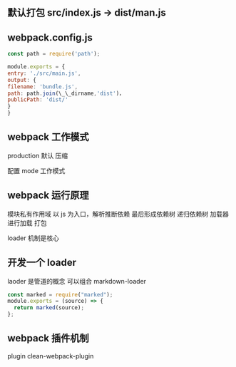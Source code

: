## 默认打包 src/index.js -> dist/man.js

## webpack.config.js

```js
const path = require('path');

module.exports = {
entry: './src/main.js',
output: {
filename: 'bundle.js',
path: path.join(\_\_dirname,'dist')，
publicPath: 'dist/'
}
}
```

## webpack 工作模式

production 默认 压缩

配置 mode 工作模式

## webpack 运行原理

模块私有作用域
以 js 为入口，解析推断依赖 最后形成依赖树 递归依赖树 加载器进行加载 打包

loader 机制是核心

## 开发一个 loader

laoder 是管道的概念 可以组合
markdown-loader

```js
const marked = require("marked");
module.exports = (source) => {
  return marked(source);
};
```

## webpack 插件机制

plugin
clean-webpack-plugin
